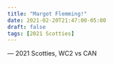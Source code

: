```yaml
---
title: "Margot Flemming!"
date: 2021-02-20T21:47:00-05:00
draft: false
tags: [2021 Scotties]
---
```

— 2021 Scotties, WC2 vs CAN
<!--more--> 

